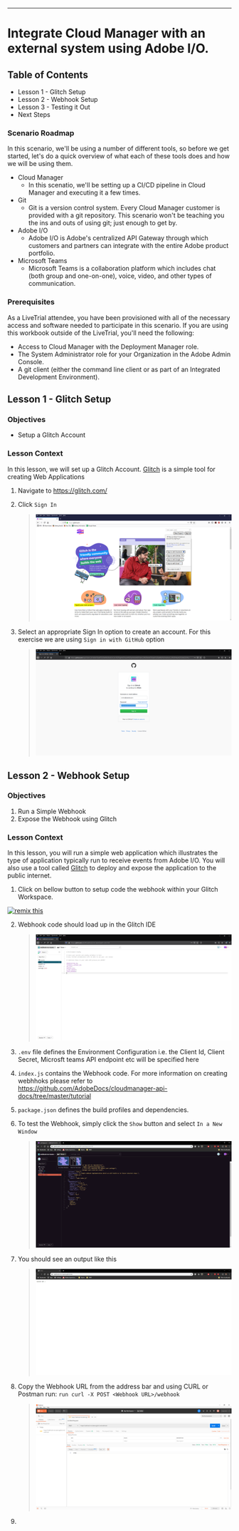 <div class="aem-logo"></div>
<div class="adobe-logo"></div>

---

# Integrate Cloud Manager with an external system using Adobe I/O.

## Table of Contents

* Lesson 1 - Glitch Setup
* Lesson 2 - Webhook Setup
* Lesson 3 - Testing it Out
* Next Steps




### Scenario Roadmap

In this scenario, we'll be using a number of different tools, so before we get started, let's do a quick overview of what each of these tools does and how we will be using them.

* Cloud Manager
    *  In this scenatio, we'll be setting up a CI/CD pipeline in Cloud Manager and executing it a few times. 
*  Git
   * Git is a version control system. Every Cloud Manager customer is provided with a git repository. This scenario won't be teaching you the ins and outs of using git; just enough to get by. 
* Adobe I/O
    *  Adobe I/O is Adobe's centralized API Gateway through which customers and partners can integrate with the entire Adobe product portfolio. 
* Microsoft Teams
    * Microsoft Teams is a collaboration platform which includes chat (both group and one-on-one), voice, video, and other types of communication.

### Prerequisites

As a LiveTrial attendee, you have been provisioned with all of the necessary access and software needed to participate in this scenario. If you are using this workbook outside of the LiveTrial, you'll need the following:

* Access to Cloud Manager with the Deployment Manager role.
* The System Administrator role for your Organization in the Adobe Admin Console.
* A git client (either the command line client or as part of an Integrated Development Environment).

## Lesson 1 - Glitch Setup

### Objectives

* Setup a Glitch Account

### Lesson Context


In this lesson, we will set up a Glitch Account. [Glitch](https://glitch.com/about/) is a simple tool for creating Web Applications

1. Navigate to https://glitch.com/ 
2. Click ` Sign In `

     > ![snitch-1](./images/snitch_1.PNG)

3. Select an appropriate Sign In option to create an account. For this exercise we are using ` Sign in with GitHub ` option

    > ![snitch-2](./images/snitch_2.PNG)

## Lesson 2 - Webhook Setup

### Objectives

1. Run a Simple Webhook
2. Expose the Webhook using Glitch

### Lesson Context

In this lesson, you will run a simple web application which illustrates the type of application typically run to receive events from Adobe I/O. You will also use a tool called [Glitch](https://glitch.com/) to deploy and expose the application to the public internet.


1. Click on bellow button to setup code the webhook within your Glitch Workspace.

  <a href="https://glitch.com/edit/#!/remix/webhook-ms-teams">
  <img src="https://cdn.glitch.com/2bdfb3f8-05ef-4035-a06e-2043962a3a13%2Fremix%402x.png?1513093958726" alt="remix this" height="33"></a> 


2. Webhook code should load up in the Glitch IDE
    > ![snitch-3](./images/snitch_3.PNG)

3. ` .env ` file defines the Environment Configuration i.e. the Client Id, Client Secret, Microsft teams API endpoint etc will be specified here
4. ` index.js ` contains the Webhook code. For more information on creating webhhoks please refer to https://github.com/AdobeDocs/cloudmanager-api-docs/tree/master/tutorial
5. ` package.json ` defines the build profiles and dependencies.
6. To test the Webhook, simply click the ` Show ` button and select ` In a New Window `

    > ![snitch-4](./images/snitch_4.PNG)

7. You should see an output like this

    > ![snitch-5](./images/snitch_5.PNG)

8. Copy the Webhook URL from the address bar and using CURL or Postman run: ` run curl -X POST <Webhook URL>/webhook `

     > ![snitch-6](./images/snitch_6.PNG)

9. 



